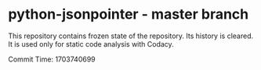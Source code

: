 # python-jsonpointer - master branch

This repository contains frozen state of the repository.
Its history is cleared. It is used only for static code
analysis with Codacy.

Commit Time: 1703740699
